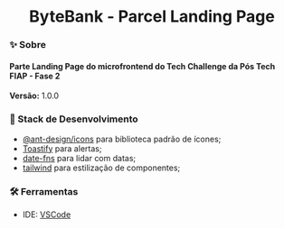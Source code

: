 <h1 align="center">ByteBank - Parcel Landing Page </h1>

### ✨ Sobre

<h4>Parte Landing Page do microfrontend do Tech Challenge da Pós Tech FIAP - Fase 2</h4>

<b>Versão:</b> 1.0.0

### 📌 Stack de Desenvolvimento

- [@ant-design/icons](https://ant.design/components/icon) para biblioteca padrão de ícones;
- [Toastify](https://www.npmjs.com/package/toastify-js) para alertas;
- [date-fns](https://date-fns.org/) para lidar com datas;
- [tailwind](https://tailwindcss.com/) para estilização de componentes;

### 🛠 Ferramentas
- IDE: [VSCode](https://code.visualstudio.com/)